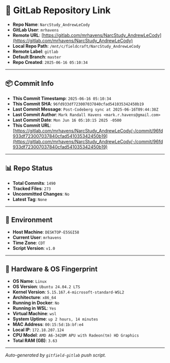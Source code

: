 # 🔗 GitLab Repository Link

- **Repo Name**: `NarcStudy_AndrewLeCody`
- **GitLab User**: `mrhavens`
- **Remote URL**: [https://gitlab.com/mrhavens/NarcStudy_AndrewLeCody](https://gitlab.com/mrhavens/NarcStudy_AndrewLeCody)
- **Local Repo Path**: `/mnt/c/fieldcraft/NarcStudy_AndrewLeCody`
- **Remote Label**: `gitlab`
- **Default Branch**: `master`
- **Repo Created**: `2025-06-16 05:10:34`

---

## 📦 Commit Info

- **This Commit Timestamp**: `2025-06-16 05:10:34`
- **This Commit SHA**: `96fd933df723007037840cfad541035342450b19`
- **Last Commit Message**: `Post-Codeberg sync at 2025-06-16T09:44:38Z`
- **Last Commit Author**: `Mark Randall Havens <mark.r.havens@gmail.com>`
- **Last Commit Date**: `Mon Jun 16 05:10:15 2025 -0500`
- **This Commit URL**: [https://gitlab.com/mrhavens/NarcStudy_AndrewLeCody/-/commit/96fd933df723007037840cfad541035342450b19](https://gitlab.com/mrhavens/NarcStudy_AndrewLeCody/-/commit/96fd933df723007037840cfad541035342450b19)

---

## 📊 Repo Status

- **Total Commits**: `1490`
- **Tracked Files**: `273`
- **Uncommitted Changes**: `No`
- **Latest Tag**: `None`

---

## 🧽 Environment

- **Host Machine**: `DESKTOP-E5SGI58`
- **Current User**: `mrhavens`
- **Time Zone**: `CDT`
- **Script Version**: `v1.0`

---

## 🧬 Hardware & OS Fingerprint

- **OS Name**: `Linux`
- **OS Version**: `Ubuntu 24.04.2 LTS`
- **Kernel Version**: `5.15.167.4-microsoft-standard-WSL2`
- **Architecture**: `x86_64`
- **Running in Docker**: `No`
- **Running in WSL**: `Yes`
- **Virtual Machine**: `wsl`
- **System Uptime**: `up 2 hours, 14 minutes`
- **MAC Address**: `00:15:5d:1b:bf:e4`
- **Local IP**: `172.18.207.124`
- **CPU Model**: `AMD A6-3420M APU with Radeon(tm) HD Graphics`
- **Total RAM (GB)**: `3.63`

---

_Auto-generated by `gitfield-gitlab` push script._

